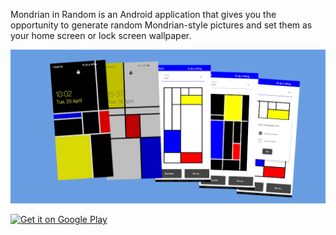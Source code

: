 Mondrian in Random is an Android application that gives you the opportunity to generate random Mondrian-style pictures and set them as your home screen or lock screen wallpaper.

![Feature graphic](docs/feature_graphic.png)

<a href='https://play.google.com/store/apps/details?id=hu.soma.veszelovszki.mondrianinrandom&pcampaignid=pcampaignidMKT-Other-global-all-co-prtnr-py-PartBadge-Mar2515-1'><img alt='Get it on Google Play' src='https://play.google.com/intl/en_us/badges/static/images/badges/en_badge_web_generic.png'/></a>
